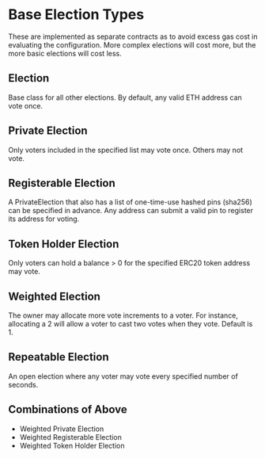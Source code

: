 # Base Election Types

These are implemented as separate contracts as to avoid excess gas cost in evaluating the configuration.  More complex elections will cost more, but the more basic elections will cost less.

## Election

Base class for all other elections.  By default, any valid ETH address can vote once.

## Private Election

Only voters included in the specified list may vote once.  Others may not vote.

## Registerable Election

A PrivateElection that also has a list of one-time-use hashed pins (sha256) can be specified in advance.  Any address can submit a valid pin to register its address for voting.

## Token Holder Election

Only voters can hold a balance > 0 for the specified ERC20 token address may vote.

## Weighted Election

The owner may allocate more vote increments to a voter.  For instance, allocating a 2 will allow a voter to cast two votes when they vote.  Default is 1.

## Repeatable Election

An open election where any voter may vote every specified number of seconds.

## Combinations of Above

- Weighted Private Election
- Weighted Registerable Election
- Weighted Token Holder Election
